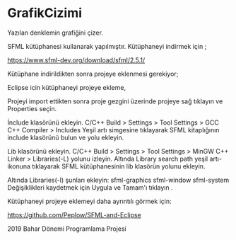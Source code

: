 # GrafikCizimi

Yazılan denklemin grafiğini çizer.

SFML kütüphanesi kullanarak yapılmıştır. Kütüphaneyi indirmek için ;

https://www.sfml-dev.org/download/sfml/2.5.1/

Kütüphane indirildikten sonra projeye eklenmesi gerekiyor;

Eclipse icin kütüphaneyi projeye ekleme,

Projeyi import ettikten sonra proje gezgini üzerinde projeye sağ tıklayın ve Properties seçin.

İnclude klasörünü ekleyin.
C/C++ Build > Settings > Tool Settings > GCC C++ Compiler > Includes Yeşil artı simgesine tıklayarak SFML kitaplığının include klasörünü bulun ve yolu ekleyin. 

Lib klasörünü ekleyin.
C/C++ Build > Settings > Tool Settings > MinGW C++ Linker > Libraries(-L) yolunu izleyin. Altında Library search path yeşil artı-ikonuna tıklayarak SFML kütüphanesinin lib klasörün yolunu ekleyin.

Altında Libraries(-l) şunları ekleyin: 
sfml-graphics 
sfml-window 
sfml-system 
Değişiklikleri kaydetmek için Uygula ve Tamam'ı tıklayın .

Kütüphaneyi projeye eklemeyi daha ayrıntılı görmek için:

https://github.com/Peplow/SFML-and-Eclipse

2019 Bahar Dönemi Programlama Projesi
